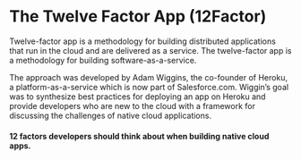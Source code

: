 
# The Twelve Factor App (12Factor)

  Twelve-factor app is a methodology for building distributed applications that run in the cloud and are delivered as a service.
  The twelve-factor app is a methodology for building software-as-a-service.

  The approach was developed by Adam Wiggins, the co-founder of Heroku, a platform-as-a-service which is now part of Salesforce.com. Wiggin’s goal was to synthesize best practices for deploying an app on Heroku and provide developers who are new to the cloud with a framework for discussing the challenges of native cloud applications.


  #### 12 factors developers should think about when building native cloud apps.


